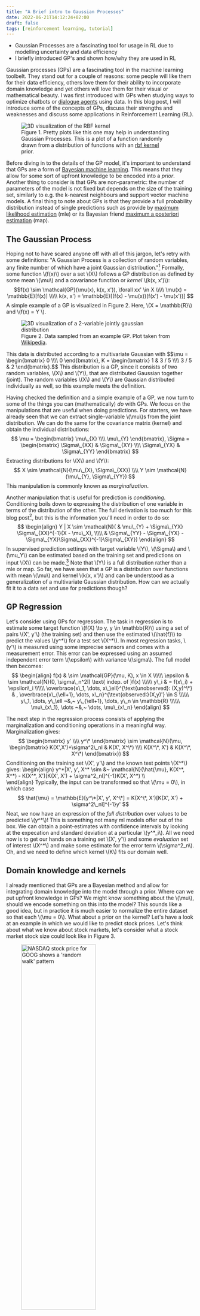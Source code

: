 ```yaml
---
title: "A Brief intro to Gaussian Processes"
date: 2022-06-21T14:12:24+02:00
draft: false
tags: [reinforcement learning, tutorial]
---
```


* Gaussian Processes are a fascinating tool for usage in RL due to modelling uncertainty and data efficiency
* I briefly introduced GP's and shown how/why they are used in RL 

Gaussian processes (GPs) are a fascinating tool in the machine learning toolbelt. They stand out
for a couple of reasons: some people will like them for their data efficiency, others love them
for their ability to incorporate domain knowledge and yet others will love them for their visual
or mathematical beauty. I was first introduced with GPs when studying ways to optimize chatbots or
[dialogue agents](/posts/rl-for-dialogue-management) using data. In this blog post, I will
introduce some of the concepts of GPs, discuss their strengths and weaknesses and discuss some
applications in Reinforcement Learning (RL).
<!-- TODO: refer to a generic RL blog post-->

<figure style="max-width:80%;">
 <img src="/imgs/gp-for-rl/3d-rbf.png"
      alt="3D visualization of the RBF kernel"
      style="max-width:400px;"/>
 <figcaption>Figure 1. Pretty plots like this one may help in understanding Gaussian Processes.
 This is a plot of a function randomly drawn from a distribution of functions with an <a
 href="http://www.cs.toronto.edu/~duvenaud/cookbook/index.html#Multidimensional">rbf kernel</a>
 prior.
 </figcaption>
</figure>

Before diving in to the details of the GP model, it's important to understand that GPs are a form
of [Bayesian machine learning](http://fastml.com/bayesian-machine-learning/). This means that they
allow for some sort of upfront knowledge to be encoded into a *prior*. Another thing to consider
is that GPs are non-parametric: the number of parameters of the model is not
fixed but depends on the size of the training set, similarly to e.g. the k-nearest neighbours and
support vector machine models. A final thing to note about GPs is that they provide a full
probability distribution instead of single predictions such as provide by [maximum likelihood
estimation](https://en.wikipedia.org/wiki/Maximum_likelihood_estimation) (mle) or its Bayesian
friend [maximum a posteriori
estimation](https://en.wikipedia.org/wiki/Maximum_a_posteriori_estimation) (map).

<!--Hence, GPs seem to appeal to different groups and it should 
therefore be of no surprise that GPs have been all the craze in fields as various as ...
Instead of estimating a
distribution of points, they estimate a distribution of *functions*. The estimated distribution
can be used to create point estimates with confidence intervals, so they come with a 'built-in'
estimate of uncertainty. This estimate is useful in settings where points can be sampled
interactively, such as in active learning and reinforcement learning (RL). Another strength of GPs
is that we can specify a *prior* over the functions. This generally makes GPs very data efficient,
a property of interest in both kinds of Machine Learning.

Although GPs are a very generic Machine Learning tool, can be used for both regression and
classification and have been around for a long time, I was first introduced to them when studying
. In this post, I hope to
provide you with some understanding of GPs (or at least some pointers!) and explain how they can
be used in RL. If you won't like them for their mathematical properties, I'm sure you'll like the
visualizations and linked videos throughout this blog post. I will start with a brief introduction
of GPs and then move on to applications in RL.-->

## The Gaussian Process
Hoping not to have scared anyone off with all of this jargon, let's retry with some definitions:
"A Gaussian Process is a collection of random variables, any finite number of which have a joint
Gaussian distribution."[^gp-definition] Formally, some function \\(f(x)\\) over a set \\(X\\) follows a GP
distribution as defined by some mean \\(\mu\\) and a covariance function or *kernel* \\(k(x,
x')\\):
    $$f(x) \sim \mathcal{GP}(\mu(x), k(x, x')), \forall xx' \in X \\\\\
      \mu(x) = \mathbb{E}[f(x)]  \\\\\
      k(x, x') = \mathbb{E}[(f(x) - \mu(x))(f(x') - \mu(x'))]
    $$
A simple example of a GP is visualized in Figure 2. Here, \\(X = \mathbb{R}\\) and \\(f(x) = Y
\\).
<figure style="max-width:80%;">
 <img src="/imgs/gp-for-rl/MultivariateNormal.png"
      alt="3D visualization of a 2-variable jointly gaussian distribution"
      style="max-width:400px;"/>
 <figcaption>Figure 2. Data sampled from an example GP. Plot taken from <a href="https://en.wikipedia.org/wiki/Multivariate_normal_distribution#/media/File:MultivariateNormal.png" target="_blank">Wikipedia</a>.
 </figcaption>
</figure>
This data is distributed according to
a multivariate Gaussian with
	$$\mu = \begin{bmatrix} 0 \\\\ 0 \end{bmatrix}, K =  \begin{bmatrix} 1 & 3 / 5 \\\\ 3 / 5 & 2 \end{bmatrix}.$$ This distribution is a GP,
since it consists of two random variables, \(X\) and \(Y\), that are distributed Gaussian
together (joint). The random variables \(X\) and \(Y\) are Gaussian distributed
individually as well, so this example meets the definition. 

Having checked the definition and a simple example of a GP, we now turn to some of the things you
can (mathematically) *do* with GPs. We focus on the manipulations that are useful when doing
predictions. For starters, we have already seen that we can extract single-variable \\(\mu\\)s
from the joint distribution. We can do the same for the covariance matrix (kernel) and obtain the
individual distributions:
    $$ \mu = \begin{bmatrix} \mu\_{X} \\\\ \mu\_{Y} \end{bmatrix},
        \Sigma = 
        \begin{bmatrix}
            \Sigma\_{XX} & \Sigma\_{XY} \\\\ \Sigma\_{YX} & \Sigma\_{YY}
        \end{bmatrix}
    $$
Extracting distributions for \\(X\\) and \\(Y\\):
    $$ X \sim \mathcal{N}(\mu\_{X}, \Sigma\_{XX}) \\\\ Y \sim \mathcal{N}(\mu\_{Y}, \Sigma\_{YY}) $$
This manipulation is commonly known as *marginalization*.

Another manipulation that is useful for prediction is *conditioning*. Conditioning boils down to
expressing the distribution of one variable in terms of the distribution of the other. The full
derivation is too much for this blog post[^conditioning-derivation], but this is the information you'll need in order to do so:
$$ \begin{align}
    Y | X \sim \mathcal{N}( & \mu\_{Y} + \Sigma\_{YX} \Sigma\_{XX}^{-1}(X - \mu\_X), \\\\\
     & \Sigma\_{YY} - \Sigma\_{YX} - \Sigma\_{YX}\Sigma\_{XX}^{-1}\Sigma\_{XY})
  \end{align}
$$
In supervised prediction settings with target variable \\(Y\\), \\(\Sigma\\) and \\(\mu\_Y\\) can
be estimated based on the training set and predictions on input \\(X\\) can be made.[^3] Note that
\\(Y\\) is a full distribution rather than a mle or map. So far, we have seen that a GP is a
distribution over functions with mean \\(\mu\\) and kernel \\(k(x, x')\\) and can be understood as
a generalization of a multivariate Gaussian distribution. How can we actually fit it to a data set
and use for predictions though?

## GP Regression
Let's consider using GPs for regression. The task in regression is to estimate some target
function \\(f(X) \to y, y \in \mathbb{R}\\) using a set of pairs \\(X', y'\\) (the training set)
and then use the estimated \\(\hat{f}\\) to predict the values \\(y^\*\\) for a test set
\\(X^\*\\). In most regression tasks, \\(y'\\) is measured using some imprecise sensors and comes
with a measurement error. This error can be expressed using an assumed independent error term
\\(\epsilon\\) with variance \\(\sigma\\). The full model then becomes:
$$
\begin{align}
f(x) & \sim \mathcal{GP}(\mu, K), x \in X \\\\\\
\epsilon & \sim \mathcal{N}(0, \sigma\_n^2I) \text{ indep. of }f(x) \\\\\\
y\_i & = f(x\_i) + \epsilon\_i \\\\\\
\overbrace{x\_1, \dots, x\_\ell}^{\text{unobserved}: (X,y)^\*} & ,  \overbrace{x\_{\ell+1}, \dots, x\_n}^{\text{observed:}(X,y)'} \in S \\\\\\
y\_1, \dots, y\_\ell ~&,~  y\_{\ell+1}, \dots, y\_n \in \mathbb{R} \\\\\\
\mu\_{x\_1}, \dots ~&,~ \dots, \mu\_{x\_n}
\end{align}
$$

The next step in the regression process consists of applying the marginalization and conditioning
operations in a meaningful way. Marginalization gives:
$$
\begin{bmatrix} y' \\\\ y^\* \end{bmatrix}
\sim \mathcal{N}(\mu, \begin{bmatrix}
    K(X',X')+\sigma^2\_nI & K(X', X^\*) \\\\ 
    K(X^\*, X') & K(X^\*, X^\*)
\end{bmatrix})
$$
Conditioning on the training set \\(X', y'\\) and the known test points \\(X^\*\\) gives:
\begin{align}
y^\*|X', y', X^\* \sim &~ \mathcal{N}(\hat{\mu}, K(X^\*, X^\*) - K(X^\*, X')[K(X', X') + \sigma^2\_nI]^{-1}K(X',
X^\*) \\\\\
\end{align}
Typically, the input can be transformed so that \\(\mu = 0\\), in which case
$$
\hat{\mu} = \mathbb{E}[y^\*|X', y', X^\*] = K(X^\*, X')[K(X', X') + \sigma^2\_nI]^{-1}y'
$$
Neat, we now have an expression of the *full distribution* over values to be predicted \\(y^\*\\)!
This is something not many ml models offer out of the box. We can obtain a point-estimates with
confidence intervals by looking at the expecation and standard deviation at a particular
\\(y^\*\_i\\).  All we need now is to get our hands on a training set \\(X', y'\\) and some
*evaluation* set of interest \\(X^\*\\) and make some estimate for the error term \\(\sigma^2\_n\\).
Oh, and we need to define which kernel \\(K\\) fits our domain well.

## Domain knowledge and kernels
I already mentioned that GPs are a Bayesian method and allow for integrating domain knowledge into
the model through a prior. Where can we put upfront knowledge in GPs? We might know something
about the \\(\mu\\), should we encode something on this into the model? This sounds like a good
idea, but in practice it is much easier to normalize the entire dataset so that each \\(\mu =
0\\). What about a prior on the kernel? Let's have a look at an example in which we would like to
predict stock prices. Let's think about what we know about stock markets, let's consider what a
stock market stock size could look like in Figure 3.
<figure>
  <img src="/imgs/gp-for-rl/NASDAQ-GOOG.png"
       alt="NASDAQ stock price for GOOG shows a 'random walk' pattern"
       style="width:50%;min-width:400px"/>
  <figcaption>Figure 3. Five years of stock price for Alphabet/Google (GOOG) on the NASDAQ exchange.
  </figcaption>
</figure>
Now look at the kernels in Figure 4. We already know that the stock market does not behave like
the samples shown in (a) and \(c) but more like the behavior in (b). It would therefore make more
sense to select the random walk or brownian motion kernel for modelling stock market prices.
<figure style="margin:0px auto 0px;">
 <img src="/imgs/gp-for-rl/prior_rbf.png"
      alt="Stock market example RBF prior"
      style="width:32%; min-width:250px;"/>
 <img src="/imgs/gp-for-rl/prior_brownian.png"
      alt="Stock market example random walk prior"
      style="width:32%; min-width:250px;"/>
 <img src="/imgs/gp-for-rl/prior_periodic.png"
      alt="Stock market example periodic prior"
      style="width:32%; min-width:250px;"/>
 <figcaption>Figure 4. Random samples from GPs with different priors (on the kernel): (a) an rbf
 kernel, (b) a random walk kernel and (c) a periodic kernel. The prior expresses a pattern that
 is expected in the application domain. See the <a href="http://www.cs.toronto.edu/~duvenaud/cookbook/index.html" target="_blank">kernel cookbook</a> by David Duvenaud for more details on kernels.
 </figcaption>
</figure>

It is quite clear that the random walk kernel in Figure 4(b). So when doing an estimation of the stock price in the future, or in between sampled times, it would be a great idea to encode domain knowledge using that kernel.

## Gaussian Processes and Reinforcement Learning
Regression based on Gaussian processes can be used quite effectively within
various Reinforcement Learning approaches. For example, when estimating
transitions in model-based RL[^4].

Gaussian processes can also used to estimate \(V\) and \(Q\) functions within
e.g. [dialogue management](/posts/personalized-dm) and for [personalization](/posts/rl-for-pers-survey/) with RL.


[^gp-definition]: CE Rasmussen, CKI Williams, "Gaussian Processes for Machine Learning.", MIT Press, 2006
[^conditioning-derivation]: [This](https://stats.stackexchange.com/a/30600) Stats Stack Exchange contains all the details for the derivation of the conditioning formula.
[^3]: Note that this kind of regression where each random variable denotes a feature of the models is more akin to Bayesian Regression than to GPs. In GPs, random variables denote train and test points of the model.
[^4] See e.g. the [PILCO](https://citeseerx.ist.psu.edu/viewdoc/download?doi=10.1.1.303.7735&rep=rep1&type=pdf) approach
